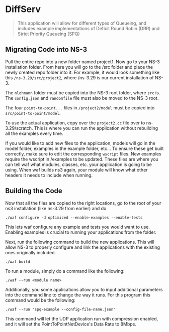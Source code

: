 # DiffServ
> This application will allow for different types of Queueing, and includes example implementations of Deficit Round Robin (DRR) and Strict Priority Queueing (SPQ)

## Migrating Code into NS-3

Pull the entire repo into a new folder named project1.  Now go to your NS-3 installation folder. From here you will go to the /src folder and place the newly created repo folder into it. For example, it would look something like this ```/ns-3.29/src/project2```, where /ns-3.29 is our current installation of NS-3.

The ```nlohmann``` folder must be copied into the NS-3 root folder, where ```src``` is. The ```config.json``` and ```randomfile``` file must also be moved to the NS-3 root. 

The four ```point-to-point...``` files in ```/project2/model``` must be copied into ```src/point-to-point/model```.

To use the actual application, copy over the ```project2.cc``` file over to ns-3.29/scratch. This is where you can run the application without rebuilding all the examples every time.

If you would like to add new files to the application, models will go in the model folder, examples in the example folder, etc... To ensure these get built correctly, make sure to edit the corresponding `wscript` files. New examples require the wscript in /examples to be updated. These files are where you can tell waf what modules, classes, etc. your application is going to be using. When waf builds ns3 again, your module will know what other headers it needs to include when running. 

## Building the Code

Now that all the files are copied to the right locations, go to the root of your ns3 installation (like ns-3.29 from earlier) and do


```
./waf configure -d optimized --enable-examples --enable-tests
```

This lets waf configure any example and tests you would want to use. Enabling examples is crucial to running your applications from the folder.

Next, run the following command to build the new applications. This will allow NS-3 to properly configure and link the applications with the existing ones originally included.

```
./waf build
```

To run a module, simply do a command like the following: 

```
./waf --run <module name>
```

Additionally, you some applications allow you to input additional parameters into the command line to change the way it runs. For this program this command would be the following:

```
./waf --run "spq-example --config-file-name.json"
```

This command  will let the UDP application run with compression enabled, and it will set the PointToPointNetDevice's Data Rate to 8Mbps. 

